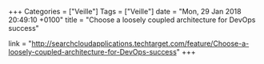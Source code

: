 +++
Categories = ["Veille"]
Tags = ["Veille"]
date = "Mon, 29 Jan 2018 20:49:10 +0100"
title = "Choose a loosely coupled architecture for DevOps success"

link = "http://searchcloudapplications.techtarget.com/feature/Choose-a-loosely-coupled-architecture-for-DevOps-success"
+++
